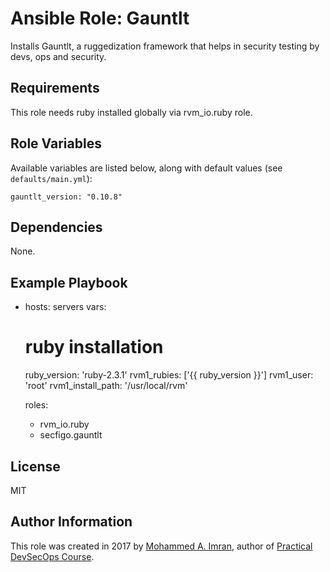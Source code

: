 # Ansible Role: Gauntlt 

Installs Gauntlt, a ruggedization framework that helps in security testing by devs, ops and security.

## Requirements
This role needs ruby installed globally via rvm_io.ruby role.

## Role Variables

Available variables are listed below, along with default values (see `defaults/main.yml`):

    gauntlt_version: "0.10.8"

## Dependencies

None.

## Example Playbook

  - hosts: servers
    vars:
      # ruby installation 
      ruby_version: 'ruby-2.3.1'
      rvm1_rubies: ['{{ ruby_version }}']
      rvm1_user: 'root'
      rvm1_install_path: '/usr/local/rvm'

    roles:
      - rvm_io.ruby
      - secfigo.gauntlt

## License

MIT

## Author Information

This role was created in 2017 by [Mohammed A. Imran](https://www.secfigo.com/), author of [Practical DevSecOps Course](https://www.teachera.io/devsecops-course/).
